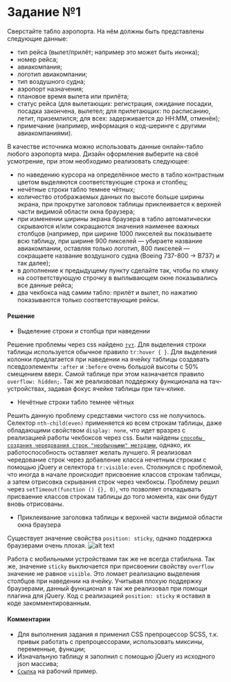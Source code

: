 # Задание №1
Сверстайте табло аэропорта. На нём должны быть представлены следующие данные:

* тип рейса (вылет/прилёт; например это может быть иконка);
* номер рейса;
* авиакомпания;
* логотип авиакомпании;
* тип воздушного судна;
* аэропорт назначения;
* плановое время вылета или прилёта;
* статус рейса (для вылетающих: регистрация, ожидание посадки, посадка закончена, вылетел; для прилетающих: по расписанию, летит, приземлился; для всех: задерживается до HH:MM, отменён);
* примечание (например, информация о код-шеринге с другими авиакомпаниями).

В качестве источника можно использовать данные онлайн-табло любого аэропорта мира.
Дизайн оформления выберите на своё усмотрение, при этом необходимо реализовать следующее:

* по наведению курсора на определённое место в табло контрастным цветом выделяются соответствующие строка и столбец;
* нечётные строки табло темнее чётных;
* количество отображаемых данных по высоте больше ширины экрана, при прокрутке заголовок таблицы приклеивается к верхней части видимой области окна браузера;
* при изменении ширины экрана браузера в табло автоматически скрываются и/или сокращаются значения наименее важных столбцов (например, при ширине 1000 пикселей вы показываете всю таблицу, при ширине 900 пикселей — убираете название авиакомпании, оставляя только логотип, 800 пикселей — сокращаете название воздушного судна (Boeing 737-800 -> B737) и так далее);
* в дополнение к предыдущему пункту сделайте так, чтобы по клику на соответствующую строчку в выплывающем окне показывались все данные рейса;
* два чекбокса над самим табло: прилёт и вылет, по нажатию показываются только соответствующие рейсы.

#### Решение

* Выделение строки и столбца при наведении

Решение проблемы через css найдено [`тут`](https://css-tricks.com/simple-css-row-column-highlighting/). Для выделения строки таблицы используется обычное правило
`tr:hover { }`. Для выделения колонки предлагается при наведении на ячейку таблицы создавать псевдоэлементы `:after` и `:before` очень большой высоты с 50% смещением вверх. Самой таблице при этом назначается правило `overflow: hidden;`.
Так же реализвовал поддержку функционала на тач-устройствах, задавая фокус ячейке таблицы при тач-клике.

* Нечётные строки табло темнее чётных

Решить данную проблему средставми чистого css не получилось. Селектор `nth-child(even)` применяется ко всем строкам таблицы, даже обладающими свойством `display: none`, что идет вразрез с реализацией работы чекбоксов через css.
Были найдены [`способы создания чередования строк "необычными" методами`](http://christianheilmann.com/2013/12/12/zebra-tables-using-nth-child-and-hidden-rows/), однако, их работоспособность оставляет желать лучшего.
Я реализовал чередование строк через добавление класса нечетным строкам с помощью jQuery и селектора `tr:visible:even`.
Столкнулся с проблемой, что иногда в начале происходит присвоение классов строкам таблицы, а затем отрисовка скрывания строк через чекбоксы. Проблему решил через `setTimeout(function () {}, 0)`, что позволяет откладывать присваение классов строкам таблицы до того момента, как они будут вновь отрисованы.

* Приклеивание заголовка таблицы к верхней части видимой области окна браузера

Существует значение свойства `position: sticky`, однако поддержка браузерами очень плохая.
![alt text](http://chudinov.info/sticky.png "position: sticky")

Работа с мобильными устройствами так же не всегда стабильна.
Так же, значение `sticky` выключается при присвоении свойству `overflow` значение не равное `visible`. Это ломает реализацию выделения столбцов при наведении на ячейку.
Учитывая плохую поддержку браузерами, данный функционал я так же реализовал при помощи плагина для jQuery.
Код с реализацией `position: sticky` я оставил в коде закомментированным.

#### Комментарии

* Для выполнения задания я применил CSS препроцессор SCSS, т.к. привык работать с препроцессорами, использовать миксины, переменные, функции;
* Изначальную таблицу я заполнил с помощью jQuery из исходного json массива;
* [`Ссылка`](http://chudinov.info/shri/task-1) на рабочий пример.